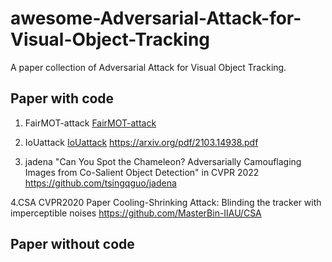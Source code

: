 # awesome-Adversarial-Attack-for-Visual-Object-Tracking
A paper collection of  Adversarial Attack for Visual Object Tracking. 


## Paper with code
1. FairMOT-attack
[FairMOT-attack](https://github.com/DerryHub/FairMOT-attack)

2. IoUattack
[IoUattack](https://github.com/VISION-SJTU/IoUattack)
https://arxiv.org/pdf/2103.14938.pdf

3. jadena
"Can You Spot the Chameleon? Adversarially Camouflaging Images from Co-Salient Object Detection" in CVPR 2022
https://github.com/tsingqguo/jadena

4.CSA
 CVPR2020 Paper Cooling-Shrinking Attack: Blinding the tracker with imperceptible noises
https://github.com/MasterBin-IIAU/CSA


## Paper without code


